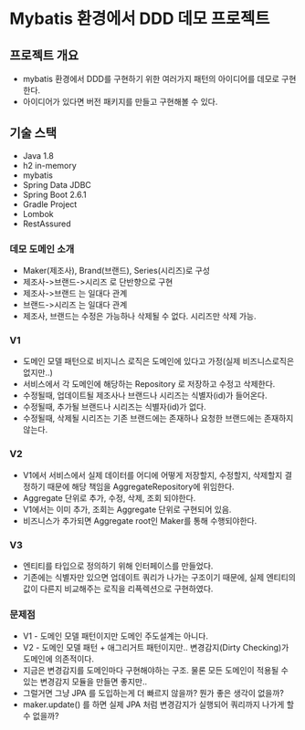 # Mybatis 환경에서 DDD 데모 프로젝트

## 프로젝트 개요
* mybatis 환경에서 DDD를 구현하기 위한 여러가지 패턴의 아이디어를 데모로 구현한다.
* 아이디어가 있다면 버전 패키지를 만들고 구현해볼 수 있다.

## 기술 스택
* Java 1.8
* h2 in-memory
* mybatis
* Spring Data JDBC
* Spring Boot 2.6.1
* Gradle Project
* Lombok
* RestAssured

### 데모 도메인 소개
* Maker(제조사), Brand(브랜드), Series(시리즈)로 구성
* 제조사->브랜드->시리즈 로 단반향으로 구현
* 제조사->브랜드 는 일대다 관계
* 브랜드->시리즈 는 일대다 관계
* 제조사, 브랜드는 수정은 가능하나 삭제될 수 없다. 시리즈만 삭제 가능.

### V1
* 도메인 모델 패턴으로 비지니스 로직은 도메인에 있다고 가정(실제 비즈니스로직은 없지만..)
* 서비스에서 각 도메인에 해당하는 Repository 로 저장하고 수정고 삭제한다.
* 수정될때, 업데이트될 제조사나 브랜드나 시리즈는 식별자(id)가 들어온다.
* 수정될때, 추가될 브랜드나 시리즈는 식별자(id)가 없다.
* 수정될때, 삭제될 시리즈는 기존 브랜드에는 존재하나 요청한 브랜드에는 존재하지 않는다.

### V2
* V1에서 서비스에서 실제 데이터를 어디에 어떻게 저장할지, 수정할지, 삭제할지 결정하기 때문에 해당 책임을 AggregateRepository에 위임한다.
* Aggregate 단위로 추가, 수정, 삭제, 조회 되야한다.
* V1에서는 이미 추가, 조회는 Aggregate 단위로 구현되어 있음.
* 비즈니스가 추가되면 Aggregate root인 Maker를 통해 수행되야한다.

### V3
* 엔티티를 타입으로 정의하기 위해 인터페이스를 만들었다.
* 기존에는 식별자만 있으면 업데이트 쿼리가 나가는 구조이기 때문에, 실제 엔티티의 값이 다른지 비교해주는 로직을 리픅렉션으로 구현하였다.

### 문제점
* V1 - 도메인 모델 패턴이지만 도메인 주도설계는 아니다.
* V2 - 도메인 모델 패턴 + 애그리거트 패턴이지만.. 변경감지(Dirty Checking)가 도메인에 의존적이다.
* 지금은 변경감지를 도메인마다 구현해야하는 구조. 물론 모든 도메인이 적용될 수 있는 변경감지 모듈을 만들면 좋지만..
* 그럴거면 그냥 JPA 를 도입하는게 더 빠르지 않을까? 뭔가 좋은 생각이 없을까?
* maker.update() 를 하면 실제 JPA 처럼 변경감지가 실행되어 쿼리까지 나가게 할 수 없을까?
